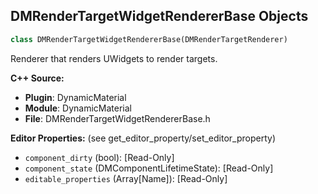 ## DMRenderTargetWidgetRendererBase Objects

```python
class DMRenderTargetWidgetRendererBase(DMRenderTargetRenderer)
```

Renderer that renders UWidgets to render targets.

**C++ Source:**

- **Plugin**: DynamicMaterial
- **Module**: DynamicMaterial
- **File**: DMRenderTargetWidgetRendererBase.h

**Editor Properties:** (see get_editor_property/set_editor_property)

- ``component_dirty`` (bool):  [Read-Only]
- ``component_state`` (DMComponentLifetimeState):  [Read-Only]
- ``editable_properties`` (Array[Name]):  [Read-Only]

<a id="unreal.DMRenderTargetTextRenderer"></a>